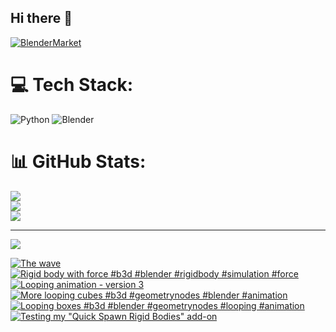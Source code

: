 ## Hi there 👋

<!--
**luckychris/luckychris** is a ✨ _special_ ✨ repository because its `README.md` (this file) appears on your GitHub profile.

Here are some ideas to get you started:

- 🔭 I’m currently working on ...
- 🌱 I’m currently learning ...
- 👯 I’m looking to collaborate on ...
- 🤔 I’m looking for help with ...
- 💬 Ask me about ...
- 📫 How to reach me: https://www.instagram.com/blender.fun/
- 😄 Pronouns: ...
- ⚡ Fun fact: ...
-->


[![BlenderMarket](https://assets.superhivemarket.com/site_assets/blendermarketlogo.png)](https://blendermarket.com/creators/blenderfun)

# 💻 Tech Stack:
![Python](https://img.shields.io/badge/python-3670A0?style=for-the-badge&logo=python&logoColor=ffdd54) ![Blender](https://img.shields.io/badge/blender-%23F5792A.svg?style=for-the-badge&logo=blender&logoColor=white)
# 📊 GitHub Stats:
![](https://github-readme-stats.vercel.app/api?username=luckychris&theme=great-gatsby&hide_border=false&include_all_commits=false&count_private=false)<br/>
![](https://github-readme-streak-stats.herokuapp.com/?user=luckychris&theme=great-gatsby&hide_border=false)<br/>
![](https://github-readme-stats.vercel.app/api/top-langs/?username=luckychris&theme=great-gatsby&hide_border=false&include_all_commits=false&count_private=false&layout=compact)

---
[![](https://visitcount.itsvg.in/api?id=luckychris&icon=0&color=0)](https://visitcount.itsvg.in)

<!-- Proudly created with GPRM ( https://gprm.itsvg.in ) -->

<!-- BEGIN YOUTUBE-CARDS -->
[![The wave](https://ytcards.demolab.com/?id=ZafXcunszfU&title=The+wave&lang=en&timestamp=1756743947&background_color=%230d1117&title_color=%23ffffff&stats_color=%23dedede&max_title_lines=1&width=250&border_radius=5 "The wave")](https://www.youtube.com/watch?v=ZafXcunszfU)
[![Rigid body with force #b3d #blender #rigidbody #simulation #force](https://ytcards.demolab.com/?id=HLwJdGL5Wo8&title=Rigid+body+with+force+%23b3d+%23blender+%23rigidbody+%23simulation+%23force&lang=en&timestamp=1756662093&background_color=%230d1117&title_color=%23ffffff&stats_color=%23dedede&max_title_lines=1&width=250&border_radius=5 "Rigid body with force #b3d #blender #rigidbody #simulation #force")](https://www.youtube.com/watch?v=HLwJdGL5Wo8)
[![Looping animation - version 3](https://ytcards.demolab.com/?id=GnNqFHReqUQ&title=Looping+animation+-+version+3&lang=en&timestamp=1756559832&background_color=%230d1117&title_color=%23ffffff&stats_color=%23dedede&max_title_lines=1&width=250&border_radius=5 "Looping animation - version 3")](https://www.youtube.com/shorts/GnNqFHReqUQ)
[![More looping cubes  #b3d #geometrynodes #blender #animation](https://ytcards.demolab.com/?id=H7X9PJbJAxY&title=More+looping+cubes++%23b3d+%23geometrynodes+%23blender+%23animation&lang=en&timestamp=1756552325&background_color=%230d1117&title_color=%23ffffff&stats_color=%23dedede&max_title_lines=1&width=250&border_radius=5 "More looping cubes  #b3d #geometrynodes #blender #animation")](https://www.youtube.com/shorts/H7X9PJbJAxY)
[![Looping boxes  #b3d #blender #geometrynodes #looping #animation](https://ytcards.demolab.com/?id=5VhmN9ibUlU&title=Looping+boxes++%23b3d+%23blender+%23geometrynodes+%23looping+%23animation&lang=en&timestamp=1756544489&background_color=%230d1117&title_color=%23ffffff&stats_color=%23dedede&max_title_lines=1&width=250&border_radius=5 "Looping boxes  #b3d #blender #geometrynodes #looping #animation")](https://www.youtube.com/shorts/5VhmN9ibUlU)
[![Testing my "Quick Spawn Rigid Bodies" add-on](https://ytcards.demolab.com/?id=jmUjRtiiws0&title=Testing+my+%22Quick+Spawn+Rigid+Bodies%22+add-on&lang=en&timestamp=1756404055&background_color=%230d1117&title_color=%23ffffff&stats_color=%23dedede&max_title_lines=1&width=250&border_radius=5 "Testing my \"Quick Spawn Rigid Bodies\" add-on")](https://www.youtube.com/watch?v=jmUjRtiiws0)
<!-- END YOUTUBE-CARDS -->

